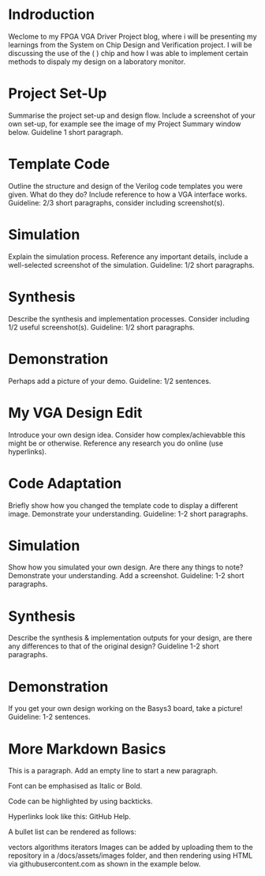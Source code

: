 # Indroduction 

Weclome to my FPGA VGA Driver Project blog, where i will be presenting my learnings from the System on Chip Design and Verification project. I will be discussing the use of the (  ) chip and how I was able to implement certain methods to dispaly my design on a laboratory monitor.

# Project Set-Up
Summarise the project set-up and design flow. Include a screenshot of your own set-up, for example see the image of my Project Summary window below. Guideline 1 short paragraph.


# Template Code
Outline the structure and design of the Verilog code templates you were given. What do they do? Include reference to how a VGA interface works. Guideline: 2/3 short paragraphs, consider including screenshot(s).

# Simulation
Explain the simulation process. Reference any important details, include a well-selected screenshot of the simulation. Guideline: 1/2 short paragraphs.

# Synthesis
Describe the synthesis and implementation processes. Consider including 1/2 useful screenshot(s). Guideline: 1/2 short paragraphs.

# Demonstration
Perhaps add a picture of your demo. Guideline: 1/2 sentences.

# My VGA Design Edit
Introduce your own design idea. Consider how complex/achievabble this might be or otherwise. Reference any research you do online (use hyperlinks).

# Code Adaptation
Briefly show how you changed the template code to display a different image. Demonstrate your understanding. Guideline: 1-2 short paragraphs.

# Simulation
Show how you simulated your own design. Are there any things to note? Demonstrate your understanding. Add a screenshot. Guideline: 1-2 short paragraphs.

# Synthesis
Describe the synthesis & implementation outputs for your design, are there any differences to that of the original design? Guideline 1-2 short paragraphs.

# Demonstration
If you get your own design working on the Basys3 board, take a picture! Guideline: 1-2 sentences.

# More Markdown Basics
This is a paragraph. Add an empty line to start a new paragraph.

Font can be emphasised as Italic or Bold.

Code can be highlighted by using backticks.

Hyperlinks look like this: GitHub Help.

A bullet list can be rendered as follows:

vectors
algorithms
iterators
Images can be added by uploading them to the repository in a /docs/assets/images folder, and then rendering using HTML via githubusercontent.com as shown in the example below.
